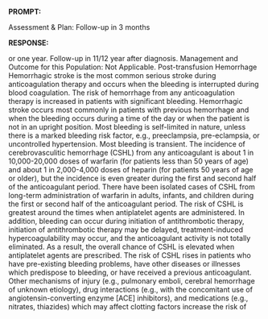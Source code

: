 **PROMPT:**

Assessment & Plan:  Follow-up in 3 months

**RESPONSE:**

  or one year. Follow-up in 11/12 year after diagnosis.  Management and Outcome for this Population:  Not Applicable.  Post-transfusion Hemorrhage  Hemorrhagic stroke is the most common serious stroke during anticoagulation therapy and occurs when the bleeding is interrupted during blood coagulation. The risk of hemorrhage from any anticoagulation therapy is increased in patients with significant bleeding. Hemorrhagic stroke occurs most commonly in patients with previous hemorrhage and when the bleeding occurs during a time of the day or when the patient is not in an upright position. Most bleeding is self-limited in nature, unless there is a marked bleeding risk factor, e.g., preeclampsia, pre-eclampsia, or uncontrolled hypertension. Most bleeding is transient.  The incidence of cerebrovasculitic hemorrhage (CSHL) from any anticoagulant is about 1 in 10,000-20,000 doses of warfarin (for patients less than 50 years of age) and about 1 in 2,000-4,000 doses of heparin (for patients 50 years of age or older), but the incidence is even greater during the first and second half of the anticoagulant period.  There have been isolated cases of CSHL from long-term administration of warfarin in adults, infants, and children during the first or second half of the anticoagulant period. The risk of CSHL is greatest around the times when antiplatelet agents are administered. In addition, bleeding can occur during initiation of antithrombotic therapy, initiation of antithrombotic therapy may be delayed, treatment-induced hypercoagulability may occur, and the anticoagulant activity is not totally eliminated. As a result, the overall chance of CSHL is elevated when antiplatelet agents are prescribed. The risk of CSHL rises in patients who have pre-existing bleeding problems, have other diseases or illnesses which predispose to bleeding, or have received a previous anticoagulant.  Other mechanisms of injury (e.g., pulmonary emboli, cerebral hemorrhage of unknown etiology), drug interactions (e.g., with the concomitant use of angiotensin-converting enzyme [ACE] inhibitors), and medications (e.g., nitrates, thiazides) which may affect clotting factors increase the risk of